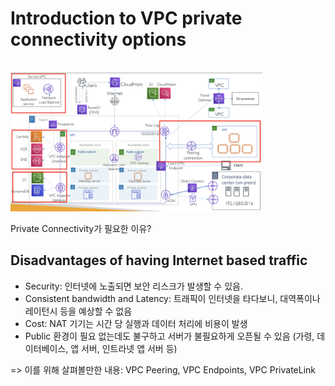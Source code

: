 # Introduction to VPC private connectivity options

<br><img src="./img/introduction_to_vpc_private_connectivity_options_img1.png" width="80%" /><br>

Private Connectivity가 필요한 이유?

## Disadvantages of having Internet based traffic

- Security: 인터넷에 노출되면 보안 리스크가 발생할 수 있음.
- Consistent bandwidth and Latency: 트래픽이 인터넷을 타다보니, 대역폭이나 레이턴시 등을 예상할 수 없음
- Cost: NAT 기기는 시간 당 실행과 데이터 처리에 비용이 발생
- Public 환경이 필요 없는데도 불구하고 서버가 불필요하게 오픈될 수 있음 (가령, 데이터베이스, 앱 서버, 인트라넷 앱 서버 등)

=> 이를 위해 살펴볼만한 내용: VPC Peering, VPC Endpoints, VPC PrivateLink
